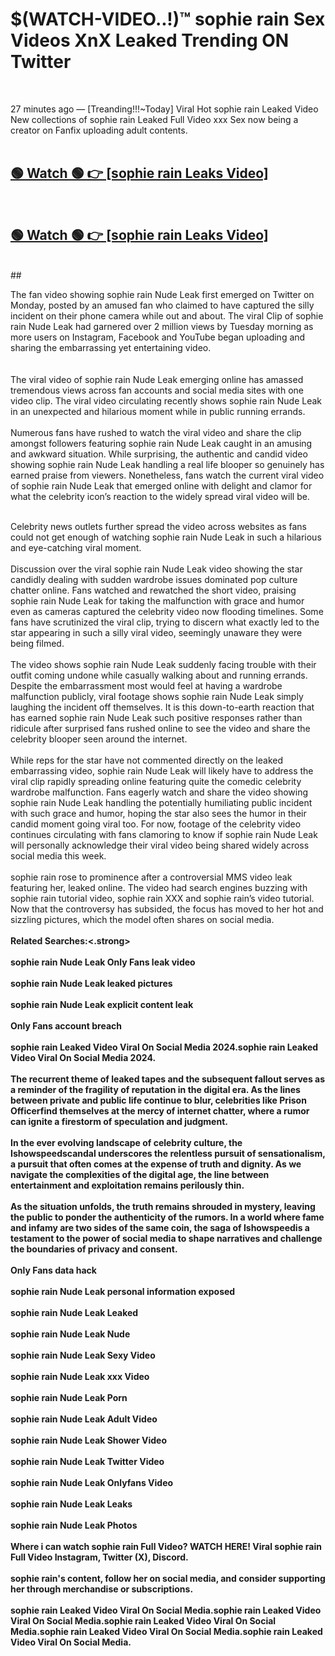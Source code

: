 

# $(WATCH-VIDEO..!)™ sophie rain Sex Videos XnX Leaked Trending ON Twitter<br>
<br>

27 minutes ago — [Treanding!!!~Today] Viral Hot sophie rain Leaked Video New collections of sophie rain Leaked Full Video xxx Sex now being a creator on Fanfix uploading adult contents.
<br>
 <br>

##  <a href="https://clipsfans.site/?title=sophie_rain&ref=git">🟢 Watch 🟢 👉 [sophie rain Leaks Video]</a><br>
  <br>

##  <a href="https://clipsfans.site/?title=sophie_rain&ref=git">🟢 Watch 🟢 👉 [sophie rain Leaks Video]</a><br>
  <br>
  ##
  <br>

The fan video showing sophie rain Nude Leak first emerged on Twitter on Monday, posted by an amused fan who claimed to have captured the silly incident on their phone camera while out and about. The viral Clip of sophie rain Nude Leak had garnered over 2 million views by Tuesday morning as more users on Instagram, Facebook and YouTube began uploading and sharing the embarrassing yet entertaining video.
<br><br>
  <br>
The viral video of sophie rain Nude Leak emerging online has amassed tremendous views across fan accounts and social media sites with one video clip. The viral video circulating recently shows sophie rain Nude Leak in an unexpected and hilarious moment while in public running errands.
<br><br>
Numerous fans have rushed to watch the viral video and share the clip amongst followers featuring sophie rain Nude Leak caught in an amusing and awkward situation. While surprising, the authentic and candid video showing sophie rain Nude Leak handling a real life blooper so genuinely has earned praise from viewers. Nonetheless, fans watch the current viral video of sophie rain Nude Leak that emerged online with delight and clamor for what the celebrity icon’s reaction to the widely spread viral video will be.
<br><br>

Celebrity news outlets further spread the video across websites as fans could not get enough of watching sophie rain Nude Leak in such a hilarious and eye-catching viral moment.
<br><br>
Discussion over the viral sophie rain Nude Leak video showing the star candidly dealing with sudden wardrobe issues dominated pop culture chatter online. Fans watched and rewatched the short video, praising sophie rain Nude Leak for taking the malfunction with grace and humor even as cameras captured the celebrity video now flooding timelines. Some fans have scrutinized the viral clip, trying to discern what exactly led to the star appearing in such a silly viral video, seemingly unaware they were being filmed.
<br><br>
The video shows sophie rain Nude Leak suddenly facing trouble with their outfit coming undone while casually walking about and running errands. Despite the embarrassment most would feel at having a wardrobe malfunction publicly, viral footage shows sophie rain Nude Leak simply laughing the incident off themselves. It is this down-to-earth reaction that has earned sophie rain Nude Leak such positive responses rather than ridicule after surprised fans rushed online to see the video and share the celebrity blooper seen around the internet.
<br><br>
While reps for the star have not commented directly on the leaked embarrassing video, sophie rain Nude Leak will likely have to address the viral clip rapidly spreading online featuring quite the comedic celebrity wardrobe malfunction. Fans eagerly watch and share the video showing sophie rain Nude Leak handling the potentially humiliating public incident with such grace and humor, hoping the star also sees the humor in their candid moment going viral too. For now, footage of the celebrity video continues circulating with fans clamoring to know if sophie rain Nude Leak will personally acknowledge their viral video being shared widely across social media this week.
<br><br>
sophie rain rose to prominence after a controversial MMS video leak featuring her, leaked online. The video had search engines buzzing with sophie rain tutorial video, sophie rain XXX and sophie rain’s video tutorial. Now that the controversy has subsided, the focus has moved to her hot and sizzling pictures, which the model often shares on social media.
<br><br>
<strong>Related Searches:<.strong>
<br><br>
sophie rain Nude Leak Only Fans leak video
<br><br>
sophie rain Nude Leak leaked pictures
<br><br>
sophie rain Nude Leak explicit content leak
<br><br>
Only Fans account breach
<br><br>
sophie rain Leaked Video Viral On Social Media 2024.sophie rain Leaked Video Viral On Social Media 2024.
<br><br>
The recurrent theme of leaked tapes and the subsequent fallout serves as a reminder of the fragility of reputation in the digital era. As the lines between private and public life continue to blur, celebrities like Prison Officerfind themselves at the mercy of internet chatter, where a rumor can ignite a firestorm of speculation and judgment.
<br><br>
In the ever evolving landscape of celebrity culture, the Ishowspeedscandal underscores the relentless pursuit of sensationalism, a pursuit that often comes at the expense of truth and dignity. As we navigate the complexities of the digital age, the line between entertainment and exploitation remains perilously thin.
<br><br>
As the situation unfolds, the truth remains shrouded in mystery, leaving the public to ponder the authenticity of the rumors. In a world where fame and infamy are two sides of the same coin, the saga of Ishowspeedis a testament to the power of social media to shape narratives and challenge the boundaries of privacy and consent.
<br><br>
Only Fans data hack
<br><br>
sophie rain Nude Leak personal information exposed
<br><br>
sophie rain Nude Leak Leaked
<br><br>
sophie rain Nude Leak Nude
<br><br>
sophie rain Nude Leak Sexy Video
<br><br>
sophie rain Nude Leak xxx Video
<br><br>
sophie rain Nude Leak Porn
<br><br>
sophie rain Nude Leak Adult Video
<br><br>
sophie rain Nude Leak Shower Video
<br><br>
sophie rain Nude Leak Twitter Video
<br><br>
sophie rain Nude Leak Onlyfans Video
<br><br>
sophie rain Nude Leak Leaks
<br><br>
sophie rain Nude Leak Photos
<br><br>
Where i can watch sophie rain Full Video? WATCH HERE! Viral sophie rain Full Video Instagram, Twitter (X), Discord.
<br><br>
sophie rain's content, follow her on social media, and consider supporting her through merchandise or subscriptions.
<br><br>
sophie rain Leaked Video Viral On Social Media.sophie rain Leaked Video Viral On Social Media.sophie rain Leaked Video Viral On Social Media.sophie rain Leaked Video Viral On Social Media.sophie rain Leaked Video Viral On Social Media.
